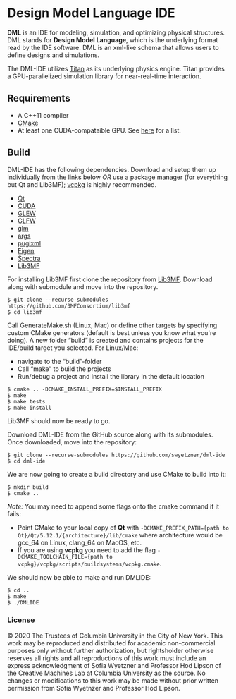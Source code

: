 # Design Model Language IDE
**DML** is an IDE for modeling, simulation, and optimizing physical structures. DML stands for **Design Model Language**, which is the underlying format read by the IDE software. DML is an xml-like schema that allows users to define designs and simulations.

The DML-IDE utilizes [Titan](https://github.com/swyetzner/Titan) as its underlying physics engine. Titan provides a GPU-parallelized simulation library for near-real-time interaction.

## Requirements
* A C++11 compiler
* [CMake](https://cmake.org/)
* At least one CUDA-compataible GPU. See [here](https://developer.nvidia.com/cuda-gpus) for a list.

## Build
DML-IDE has the following dependencies. Download and setup them up individually from the links below *OR* use a package manager (for everything but Qt and Lib3MF); [vcpkg](https://docs.microsoft.com/en-us/cpp/build/vcpkg?view=vs-2019) is highly recommended.
* [Qt](https://www.qt.io/download)
* [CUDA](https://developer.nvidia.com/cuda-toolkit)
* [GLEW](http://glew.sourceforge.net/)
* [GLFW](https://www.glfw.org/)
* [glm](https://github.com/g-truc/glm)
* [args](https://taywee.github.io/args/)
* [pugixml](https://github.com/zeux/pugixml)
* [Eigen](http://eigen.tuxfamily.org)
* [Spectra](https://github.com/yixuan/spectra)
* [Lib3MF](https://github.com/3MFConsortium/lib3mf)

For installing Lib3MF first clone the repository from [Lib3MF](https://github.com/3MFConsortium/lib3mf). Download along with submodule and move into the repository.
````
$ git clone --recurse-submodules https://github.com/3MFConsortium/lib3mf
$ cd lib3mf
````
Call GenerateMake.sh (Linux, Mac) or define other targets by specifying custom CMake generators (default is best unless you know what you're doing).
A new folder “build” is created and contains projects for the IDE/build target you selected.
For Linux/Mac:
  * navigate to the “build”-folder
  * Call “make” to build the projects
  * Run/debug a project and install the library in the default location
````
$ cmake .. -DCMAKE_INSTALL_PREFIX=$INSTALL_PREFIX
$ make
$ make tests
$ make install
````
Lib3MF should now be ready to go. 

Download DML-IDE from the GitHub source along with its submodules. Once downloaded, move into the repository:
````
$ git clone --recurse-submodules https://github.com/swyetzner/dml-ide
$ cd dml-ide
````
We are now going to create a build directory and use CMake to build into it:
````
$ mkdir build
$ cmake ..
````
*Note:* You may need to append some flags onto the cmake command if it fails:
* Point CMake to your local copy of **Qt** with `-DCMAKE_PREFIX_PATH={path to Qt}/Qt/5.12.1/{architecture}/lib/cmake` where architecture would be gcc_64 on Linux, clang_64 on MacOS, etc. 
* If you are using **vcpkg** you need to add the flag `-DCMAKE_TOOLCHAIN_FILE={path to vcpkg}/vcpkg/scripts/buildsystems/vcpkg.cmake`.

We should now be able to make and run DMLIDE:
````
$ cd ..
$ make
$ ./DMLIDE
````

### License
© 2020 The Trustees of Columbia University in the City of New York. This work may be reproduced and distributed for academic non-commercial purposes only without further authorization, but rightsholder otherwise reserves all rights and all reproductions of this work must include an express acknowledgment of Sofia Wyetzner and Professor Hod Lipson of the Creative Machines Lab at Columbia University as the source. No changes or modifications to this work may be made without prior written permission from Sofia Wyetnzer and Professor Hod Lipson.
